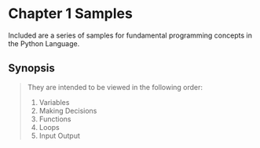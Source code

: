 # Chapter 1 Samples
Included are a series of samples for fundamental programming concepts in the Python Language.

## Synopsis
> They are intended to be viewed in the following order:
> 
> 1. Variables
> 2. Making Decisions
> 3. Functions
> 4. Loops
> 5. Input Output